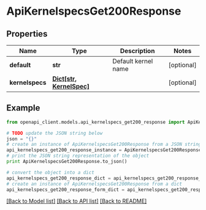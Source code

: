# ApiKernelspecsGet200Response


## Properties

Name | Type | Description | Notes
------------ | ------------- | ------------- | -------------
**default** | **str** | Default kernel name | [optional] 
**kernelspecs** | [**Dict[str, KernelSpec]**](KernelSpec.md) |  | [optional] 

## Example

```python
from openapi_client.models.api_kernelspecs_get200_response import ApiKernelspecsGet200Response

# TODO update the JSON string below
json = "{}"
# create an instance of ApiKernelspecsGet200Response from a JSON string
api_kernelspecs_get200_response_instance = ApiKernelspecsGet200Response.from_json(json)
# print the JSON string representation of the object
print ApiKernelspecsGet200Response.to_json()

# convert the object into a dict
api_kernelspecs_get200_response_dict = api_kernelspecs_get200_response_instance.to_dict()
# create an instance of ApiKernelspecsGet200Response from a dict
api_kernelspecs_get200_response_form_dict = api_kernelspecs_get200_response.from_dict(api_kernelspecs_get200_response_dict)
```
[[Back to Model list]](../README.md#documentation-for-models) [[Back to API list]](../README.md#documentation-for-api-endpoints) [[Back to README]](../README.md)


